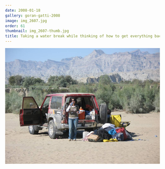 ```yaml
---
date: 2008-01-18
gallery: goran-gatti-2008
image: img_2607.jpg
order: 61
thumbnail: img_2607-thumb.jpg
title: Taking a water break while thinking of how to get everything back in the Jeep!
---
```


![Taking a water break while thinking of how to get everything back in the Jeep!](./img_2607.jpg)